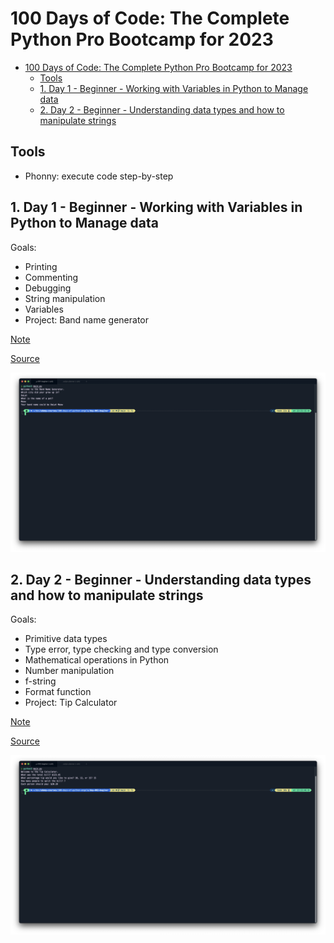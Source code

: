 # 100 Days of Code: The Complete Python Pro Bootcamp for 2023

- [100 Days of Code: The Complete Python Pro Bootcamp for 2023](#100-days-of-code-the-complete-python-pro-bootcamp-for-2023)
  - [Tools](#tools)
  - [1. Day 1 - Beginner - Working with Variables in Python to Manage data](#1-day-1---beginner---working-with-variables-in-python-to-manage-data)
  - [2. Day 2 - Beginner - Understanding data types and how to manipulate strings](#2-day-2---beginner---understanding-data-types-and-how-to-manipulate-strings)

## Tools

- Phonny: execute code step-by-step

## 1. Day 1 - Beginner - Working with Variables in Python to Manage data

Goals:

- Printing
- Commenting
- Debugging
- String manipulation
- Variables
- Project: Band name generator

[Note](day-001-beginner/README.md)

[Source](day-001-beginner/main.py)

![Project](day-001-beginner/project.png)

## 2. Day 2 - Beginner - Understanding data types and how to manipulate strings

Goals:

- Primitive data types
- Type error, type checking and type conversion
- Mathematical operations in Python
- Number manipulation
- f-string
- Format function
- Project: Tip Calculator

[Note](day-002-beginner/README.md)

[Source](day-002-beginner/main.py)

![Project](day-002-beginner/project.png)
